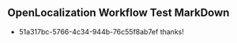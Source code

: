 ## OpenLocalization Workflow Test MarkDown
* 51a317bc-5766-4c34-944b-76c55f8ab7ef thanks!

<!--HONumber=Jul16_HO5-->


